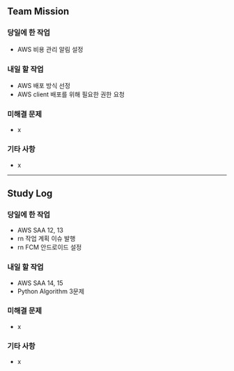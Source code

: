 ## Team Mission

### 당일에 한 작업
- AWS 비용 관리 알림 설정

### 내일 할 작업
- AWS 배포 방식 선정
- AWS client 배포를 위해 필요한 권한 요청

### 미해결 문제
- x

### 기타 사항
- x

--------
## Study Log

### 당일에 한 작업
- AWS SAA 12, 13
- rn 작업 계획 이슈 발행
- rn FCM 안드로이드 설정

### 내일 할 작업
- AWS SAA 14, 15
- Python Algorithm 3문제

### 미해결 문제
- x

### 기타 사항
- x


